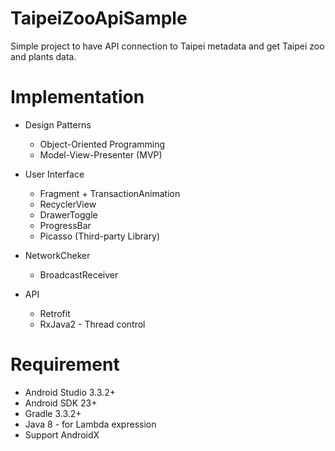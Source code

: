 # TaipeiZooApiSample

Simple project to have API connection to Taipei metadata and get Taipei zoo and plants data.

# Implementation

* Design Patterns

  * Object-Oriented Programming
  * Model-View-Presenter (MVP)
  
* User Interface

  * Fragment + TransactionAnimation
  * RecyclerView
  * DrawerToggle
  * ProgressBar
  * Picasso (Third-party Library)
  
* NetworkCheker

  * BroadcastReceiver
  
* API

  * Retrofit
  * RxJava2 - Thread control
  
# Requirement

* Android Studio 3.3.2+
* Android SDK 23+
* Gradle 3.3.2+
* Java 8 - for Lambda expression
* Support AndroidX
